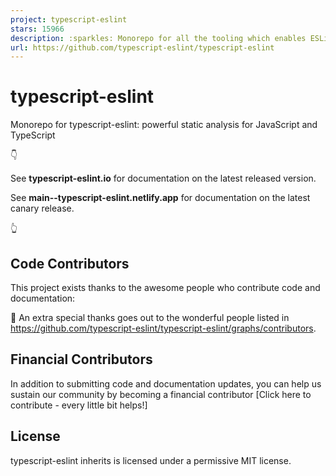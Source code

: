 ```yaml
---
project: typescript-eslint
stars: 15966
description: :sparkles: Monorepo for all the tooling which enables ESLint to support TypeScript
url: https://github.com/typescript-eslint/typescript-eslint
---
```


typescript-eslint
=================

Monorepo for typescript-eslint: powerful static analysis for JavaScript and TypeScript

👇

See **typescript-eslint.io** for documentation on the latest released version.

See **main--typescript-eslint.netlify.app** for documentation on the latest canary release.

👆

Code Contributors
-----------------

This project exists thanks to the awesome people who contribute code and documentation:

🙏 An extra special thanks goes out to the wonderful people listed in https://github.com/typescript-eslint/typescript-eslint/graphs/contributors.

Financial Contributors
----------------------

In addition to submitting code and documentation updates, you can help us sustain our community by becoming a financial contributor \[Click here to contribute - every little bit helps!\]

License
-------

typescript-eslint inherits is licensed under a permissive MIT license.
